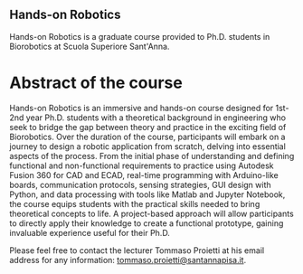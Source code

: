 ## Hands-on Robotics
Hands-on Robotics is a graduate course provided to Ph.D. students in Biorobotics at Scuola Superiore Sant'Anna.

# Abstract of the course
Hands-on Robotics is an immersive and hands-on course designed for 1st-2nd year Ph.D. students with a theoretical background in engineering who seek to bridge the gap between theory and practice in the exciting field of Biorobotics. Over the duration of the course, participants will embark on a journey to design a robotic application from scratch, delving into essential aspects of the process. From the initial phase of understanding and defining functional and non-functional requirements to practice using Autodesk Fusion 360 for CAD and ECAD, real-time programming with Arduino-like boards, communication protocols, sensing strategies, GUI design with Python, and data processing with tools like Matlab and Jupyter Notebook, the course equips students with the practical skills needed to bring theoretical concepts to life. A project-based approach will allow participants to directly apply their knowledge to create a functional prototype, gaining invaluable experience useful for their Ph.D.

Please feel free to contact the lecturer Tommaso Proietti at his email address for any information: [tommaso.proietti@santannapisa.it](tommaso.proietti@santannapisa.it).
